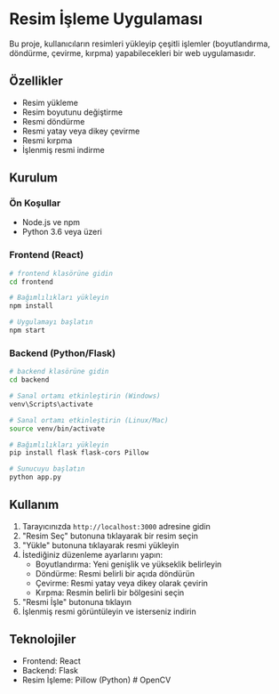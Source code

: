 # Resim İşleme Uygulaması

Bu proje, kullanıcıların resimleri yükleyip çeşitli işlemler (boyutlandırma, döndürme, çevirme, kırpma) yapabilecekleri bir web uygulamasıdır.

## Özellikler

- Resim yükleme
- Resim boyutunu değiştirme
- Resmi döndürme
- Resmi yatay veya dikey çevirme
- Resmi kırpma
- İşlenmiş resmi indirme

## Kurulum

### Ön Koşullar

- Node.js ve npm
- Python 3.6 veya üzeri

### Frontend (React)

```bash
# frontend klasörüne gidin
cd frontend

# Bağımlılıkları yükleyin
npm install

# Uygulamayı başlatın
npm start
```

### Backend (Python/Flask)

```bash
# backend klasörüne gidin
cd backend

# Sanal ortamı etkinleştirin (Windows)
venv\Scripts\activate

# Sanal ortamı etkinleştirin (Linux/Mac)
source venv/bin/activate

# Bağımlılıkları yükleyin
pip install flask flask-cors Pillow

# Sunucuyu başlatın
python app.py
```

## Kullanım

1. Tarayıcınızda `http://localhost:3000` adresine gidin
2. "Resim Seç" butonuna tıklayarak bir resim seçin
3. "Yükle" butonuna tıklayarak resmi yükleyin
4. İstediğiniz düzenleme ayarlarını yapın:
   - Boyutlandırma: Yeni genişlik ve yükseklik belirleyin
   - Döndürme: Resmi belirli bir açıda döndürün
   - Çevirme: Resmi yatay veya dikey olarak çevirin
   - Kırpma: Resmin belirli bir bölgesini seçin
5. "Resmi İşle" butonuna tıklayın
6. İşlenmiş resmi görüntüleyin ve isterseniz indirin

## Teknolojiler

- Frontend: React
- Backend: Flask
- Resim İşleme: Pillow (Python) #   O p e n C V  
 